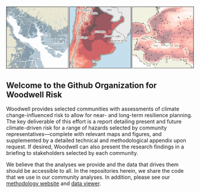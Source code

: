 <p align="center">
  <img src="https://github.com/WoodwellRisk/.github/blob/main/profile/git_banner.png" />
</p>

## Welcome to the Github Organization for Woodwell Risk

Woodwell provides selected communities with assessments of climate change-influenced risk to allow for near- and long-term resilience planning. The key deliverable of this effort is a report detailing present and future climate-driven risk for a range of hazards selected by community representatives—complete with relevant maps and figures, and supplemented by a detailed technical and methodological appendix upon request. If desired, Woodwell can also present the research findings in a briefing to stakeholders selected by each community.

We believe that the analyses we provide and the data that drives them should be accessible to all. In the repositories herein, we share the code that we use in our community analyses. In addition, please see our [methodology website](https://woodwellrisk.github.io/) and [data viewer]().
